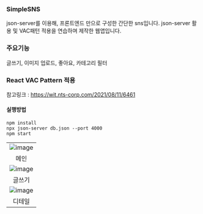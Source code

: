 ### SimpleSNS

json-server를 이용해, 프론트엔드 만으로 구성한 간단한 sns입니다.
json-server 활용 및 VAC패턴 적용을 연습하며 제작한 웹앱입니다.

### 주요기능

글쓰기, 이미지 업로드, 좋아요, 카테고리 필터

### React VAC Pattern 적용
참고링크 : https://wit.nts-corp.com/2021/08/11/6461


#### 실행방법

```
npm install
npx json-server db.json --port 4000
npm start
```

| |
:------------------------------------------------------------------------------------------------------------------------------: |
| ![image](https://user-images.githubusercontent.com/86244477/169733801-97820c4d-f3b9-49b6-96b8-4984b56dc7e4.png)|
| 메인 |
| ![image](https://user-images.githubusercontent.com/86244477/169733781-517a640d-3e2d-447d-ab53-02bcded17812.png)|
| 글쓰기 |
| ![image](https://user-images.githubusercontent.com/86244477/169733828-0da075bd-472e-4bc0-89fb-cb162e8ae36f.png) |
| 디테일 |
